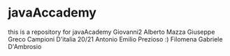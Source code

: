 # javaAccademy
this is a repository for javaAcademy
Giovanni2
Alberto Mazza
Giuseppe Greco Campioni D'italia 20/21
Antonio
Emilio Prezioso :)
Filomena
Gabriele D'Ambrosio